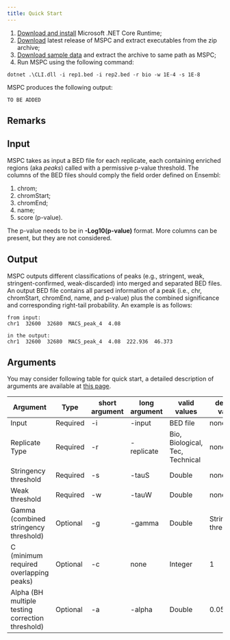 ```yaml
---
title: Quick Start
---
```


1. [Download and install](https://www.microsoft.com/net/download) Microsoft .NET Core Runtime;
2. [Download](https://github.com/Genometric/MSPC/releases) latest release of MSPC and extract executables from the zip archive;
3. [Download sample data](http://www.bioinformatics.deib.polimi.it/genomic_computing/MSPC/packages/ENCODE_Samples.zip) and extract the archive to same path as MSPC;
4. Run MSPC using the following command:

```shell
dotnet .\CLI.dll -i rep1.bed -i rep2.bed -r bio -w 1E-4 -s 1E-8
```

MSPC produces the following output:

```shell
TO BE ADDED
```

## Remarks


## Input
MSPC takes as input a BED file for each replicate, each containing enriched regions (aka _peaks_) called with a permissive p-value threshold. The columns of the BED files should comply the field order defined on Ensembl:
1. chrom;
2. chromStart;
3. chromEnd;
4. name; 
5. score (p-value). 

The p-value needs to be in **-Log10(p-value)** format. More columns can be present, but they are not considered.

## Output
MSPC outputs different classifications of peaks (e.g., stringent, weak, stringent-confirmed, weak-discarded) into merged and separated BED files. An output BED file contains all parsed information of a peak (i.e., chr, chromStart, chromEnd, name, and p-value) plus the combined significance and corresponding right-tail probability. An example is as follows: 

    from input:
    chr1  32600  32680  MACS_peak_4  4.08
    
    in the output:
    chr1  32600  32680  MACS_peak_4  4.08  222.936  46.373


## Arguments
You may consider following table for quick start, a detailed description of arguments are available at [this page](Arguments-in-details).



| Argument | Type | short argument | long argument | valid values | default value |
| -------- | ---- | -------------- | ------------- | ------------ | ------------- |
| Input          | Required | -i | -input | BED file | none |
| Replicate Type | Required | -r | -replicate | Bio, Biological, Tec, Technical | none |
| Stringency threshold | Required | -s | -tauS | Double | none |
| Weak threshold | Required | -w | -tauW | Double | none |
| Gamma (combined stringency threshold) | Optional | -g | -gamma | Double | Stringency threshold |
| C (minimum required overlapping peaks) | Optional | -c | none | Integer | 1 |
| Alpha (BH multiple testing correction threshold) | Optional | -a | -alpha | Double | 0.05 |